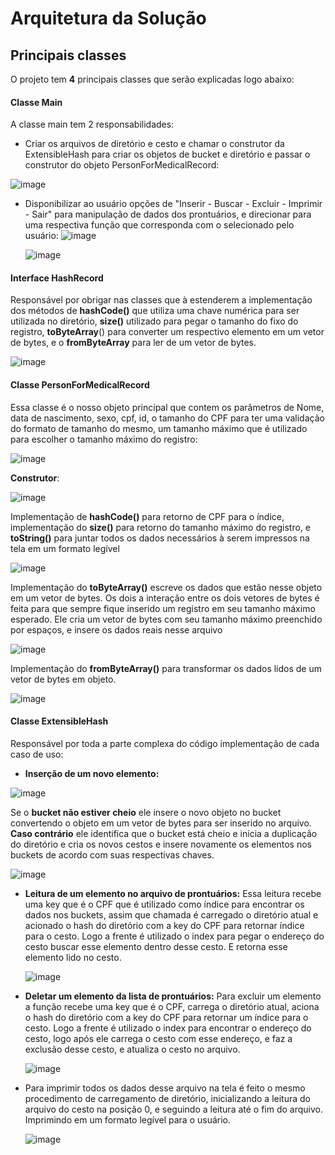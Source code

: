 # Arquitetura da Solução

## Principais classes

O projeto tem **4** principais classes que serão explicadas logo abaixo: 

#### Classe Main

A classe main tem 2 responsabilidades:

-  Criar os arquivos de diretório e cesto e chamar o construtor da ExtensibleHash para criar os objetos de bucket e diretório e passar o construtor do objeto PersonForMedicalRecord:

  ![image](https://user-images.githubusercontent.com/57811501/121281929-23c6df80-c8af-11eb-9981-9bef0ed3fddb.png)

- Disponibilizar ao usuário opções de "Inserir - Buscar - Excluir - Imprimir - Sair" para manipulação de dados dos prontuários, e direcionar para uma respectiva função que corresponda com o selecionado pelo usuário:
                                           ![image](https://user-images.githubusercontent.com/57811501/121282383-c7b08b00-c8af-11eb-8ec5-5dfa98c07375.png)

  ![image](https://user-images.githubusercontent.com/57811501/121282555-19f1ac00-c8b0-11eb-8115-e2ae45e5107e.png)

#### Interface HashRecord

Responsável por obrigar nas classes que à estenderem a implementação dos métodos de **hashCode()** que utiliza uma chave numérica para ser utilizada no diretório, **size()** utilizado para pegar o tamanho do fixo do registro, **toByteArray**() para converter um respectivo elemento em um vetor de bytes, e o **fromByteArray** para ler de um vetor de bytes.

![image](https://user-images.githubusercontent.com/57811501/121284852-d8fb9680-c8b3-11eb-902e-2362bd87edfa.png)



#### Classe PersonForMedicalRecord

Essa classe é o nosso objeto principal que contem os parâmetros de Nome, data de nascimento, sexo, cpf, id, o tamanho do CPF para ter uma validação do formato de tamanho do mesmo,  um tamanho máximo que é utilizado para escolher o tamanho máximo do registro:

![image](https://user-images.githubusercontent.com/57811501/121285318-8ec6e500-c8b4-11eb-9bb6-7e0734710d61.png)

**Construtor**:

![image](https://user-images.githubusercontent.com/57811501/121285378-b1f19480-c8b4-11eb-93d1-af710c70daa6.png)

Implementação de **hashCode()** para retorno de CPF para o índice, implementação do **size()** para retorno do tamanho máximo do registro, e **toString()** para juntar todos os dados necessários à serem impressos na tela em um formato legível

![image](https://user-images.githubusercontent.com/57811501/121285478-d77e9e00-c8b4-11eb-8245-06d2a06b65e9.png)

Implementação do **toByteArray()** escreve os dados que estão nesse objeto em um vetor de bytes. Os dois a interação entre os dois vetores de bytes é feita para que sempre fique inserido um registro em seu tamanho máximo esperado. Ele cria um vetor de bytes com seu tamanho máximo preenchido por espaços, e insere os dados reais nesse arquivo  

![image](https://user-images.githubusercontent.com/57811501/121285755-452aca00-c8b5-11eb-846f-8c1cec3e348f.png)

Implementação do **fromByteArray()** para transformar os dados lidos de um vetor de bytes em objeto.

![image](https://user-images.githubusercontent.com/57811501/121286853-d0f12600-c8b6-11eb-9f1c-fb5f0e1c66b7.png)



#### Classe ExtensibleHash

Responsável por toda a parte complexa do código implementação de cada caso de uso:

- **Inserção de um novo elemento:**

 
![image](https://user-images.githubusercontent.com/57811501/121287495-064a4380-c8b8-11eb-918f-ad50409c55f6.png)


  Se o **bucket não estiver cheio** ele insere o novo objeto no bucket convertendo o objeto em um vetor de bytes para ser inserido no arquivo. **Caso contrário** ele identifica que o bucket está cheio e inicia a duplicação do diretório e cria os novos cestos e insere novamente os elementos nos buckets de acordo com suas respectivas chaves.

 
  ![image](https://user-images.githubusercontent.com/57811501/121288084-2deddb80-c8b9-11eb-8244-a5ca75bf8154.png)

- **Leitura de um elemento no arquivo de prontuários:**
  Essa leitura recebe uma key que é o CPF que é utilizado como índice para encontrar os dados nos buckets, assim que chamada é carregado o diretório atual e acionado o hash do diretório com a key do CPF para retornar índice para o cesto. Logo a frente é utilizado o index para pegar o endereço do cesto buscar esse elemento dentro desse cesto. E retorna esse elemento lido no cesto.

  ![image](https://user-images.githubusercontent.com/57811501/121288641-106d4180-c8ba-11eb-8e68-44419bdd45e9.png)

- **Deletar um elemento da lista de prontuários:**
  Para excluir um elemento a função recebe uma key que é o CPF, carrega o diretório atual, aciona o hash do diretório com a key do CPF para retornar um índice para o cesto. Logo a frente é utilizado o index para encontrar o endereço do cesto, logo após ele carrega o cesto com esse endereço, e faz a exclusão desse cesto, e atualiza o cesto no arquivo.


  ![image](https://user-images.githubusercontent.com/57811501/121290004-44e1fd00-c8bc-11eb-877a-6d0bdbd0faf4.png)

- Para imprimir todos os dados desse arquivo na tela é feito o mesmo procedimento de carregamento de diretório, inicializando a leitura do arquivo do cesto na posição 0, e seguindo a leitura até o fim do arquivo. Imprimindo em um formato legível para o usuário.

 
  ![image](https://user-images.githubusercontent.com/57811501/121290605-4e1f9980-c8bd-11eb-8ddc-e05b1c3f81a8.png)



